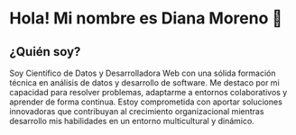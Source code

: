 # Hola! Mi nombre es Diana Moreno 👋
## ¿Quién soy? <br>
Soy Científico de Datos y Desarrolladora Web con una sólida formación técnica en análisis de datos y desarrollo de software. Me destaco por mi capacidad para resolver problemas, adaptarme a entornos colaborativos y aprender de forma continua. Estoy comprometida con aportar soluciones innovadoras que contribuyan al crecimiento organizacional mientras desarrollo mis habilidades en un entorno multicultural y dinámico.
<!--
**dianitafeliz/dianitafeliz** is a ✨ _special_ ✨ repository because its `README.md` (this file) appears on your GitHub profile.

Here are some ideas to get you started:

- 🔭 I’m currently working on ...
- 🌱 I’m currently learning ...
- 👯 I’m looking to collaborate on ...
- 🤔 I’m looking for help with ...
- 💬 Ask me about ...
- 📫 How to reach me: ...
- 😄 Pronouns: ...
- ⚡ Fun fact: ...
-->
